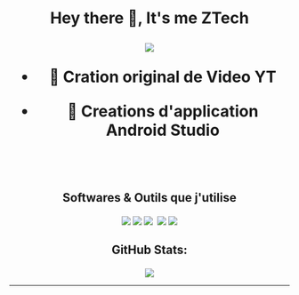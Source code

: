<h1 align="center">Hey there &#x1F44B;, It's me ZTech

<p align="center"> <img src="[![](https://visitcount.itsvg.in/api?id=remibooop&label=Profile%20Views&icon=0&pretty=false)](https://visitcount.itsvg.in)">

<br>

- &#128301; Cration original de Video YT

- &#127793; Creations d'application **Android Studio** 


<br>

## <p align="center"> Softwares & Outils que j'utilise

<p align="center">
     <img src="https://ziadoua.github.io/m3-Markdown-Badges/badges/Windows/windows2.svg">
    <img src="https://ziadoua.github.io/m3-Markdown-Badges/badges/Android/android2.svg">
    <img src="https://ziadoua.github.io/m3-Markdown-Badges/badges/Firefox/firefox3.svg">
    <img arc="https://ziadoua.github.io/m3-Markdown-Badges/badges/Github/github3.svg">
    <img src="https://ziadoua.github.io/m3-Markdown-Badges/badges/VisualStudio/visualstudio2.svg">
    <img src="https://ziadoua.github.io/m3-Markdown-Badges/badges/Telegram/telegram1.svg">

<br>


## <p align="center"> GitHub Stats: 

<p align="center"> <img src="https://github-readme-streak-stats.herokuapp.com?user=Unofficial-Life%20&theme=green-nur&date_format=M%20j%5B%2C%20Y%5D">

---
